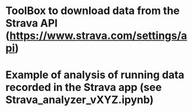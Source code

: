 # ToolBox to download data from the Strava API (https://www.strava.com/settings/api)
# Example of analysis of running data recorded in the Strava app (see Strava_analyzer_vXYZ.ipynb)
